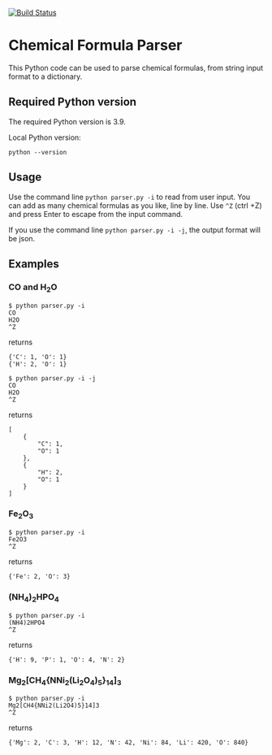 [![Build Status](https://travis-ci.com/SebastienEveno/molecule-parser.svg?branch=master)](https://travis-ci.com/SebastienEveno/molecule-parser)

# Chemical Formula Parser
This Python code can be used to parse chemical formulas, from string input format to a dictionary.

## Required Python version
The required Python version is 3.9.

Local Python version:
```
python --version
```

## Usage

Use the command line `python parser.py -i` to read from user input.
You can add as many chemical formulas as you like, line by line.
Use `^Z` (ctrl +Z) and press Enter to escape from the input command.

If you use the command line `python parser.py -i -j`, the output format will be json.

## Examples

### CO and H<sub>2</sub>O
```
$ python parser.py -i
CO
H2O
^Z
```
returns
```
{'C': 1, 'O': 1}
{'H': 2, 'O': 1}
```

```
$ python parser.py -i -j
CO
H2O
^Z
```
returns
```
[
    {
        "C": 1,
        "O": 1
    },
    {
        "H": 2,
        "O": 1
    }
]
```
### Fe<sub>2</sub>O<sub>3</sub>

```
$ python parser.py -i
Fe2O3
^Z
```
returns
```
{'Fe': 2, 'O': 3}
```
### (NH<sub>4</sub>)<sub>2</sub>HPO<sub>4</sub>

```
$ python parser.py -i
(NH4)2HPO4
^Z
```
returns
```
{'H': 9, 'P': 1, 'O': 4, 'N': 2}
```
### Mg<sub>2</sub>[CH<sub>4</sub>{NNi<sub>2</sub>(Li<sub>2</sub>O<sub>4</sub>)<sub>5</sub>}<sub>14</sub>]<sub>3</sub>

```
$ python parser.py -i
Mg2[CH4{NNi2(Li2O4)5}14]3
^Z
```
returns
```
{'Mg': 2, 'C': 3, 'H': 12, 'N': 42, 'Ni': 84, 'Li': 420, 'O': 840}
```
